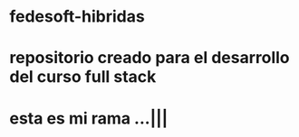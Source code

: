 # fedesoft-hibridas
# repositorio creado para el desarrollo del curso full stack
# esta es mi rama ...|||